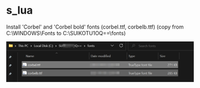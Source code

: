 # s_lua

Install 'Corbel' and 'Corbel bold' fonts (corbel.ttf, corbelb.ttf) (copy from C:\WINDOWS\Fonts to C:\SUlKOTU1OQ==\fonts)

![](https://github.com/ayaka83/s_lua/blob/main/NXoWlkgyO0.png)
